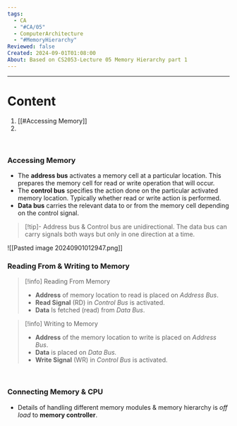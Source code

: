 ```yaml
---
tags:
  - CA
  - "#CA/05"
  - ComputerArchitecture
  - "#MemoryHierarchy"
Reviewed: false
Created: 2024-09-01T01:08:00
About: Based on CS2053-Lecture 05 Memory Hierarchy part 1
---
```

---
# Content
1. [[#Accessing Memory]]
2. 

<br>

### Accessing Memory
- The **address bus** activates a memory cell at a particular location. This prepares the memory cell for read or write operation that will occur.
- The **control bus** specifies the action done on the particular activated memory location. Typically whether read or write action is performed.
- **Data bus** carries the relevant data to or from the memory cell depending on the control signal.

> [!tip]- Address bus & Control bus are unidirectional. The data bus can carry signals both ways but only in one direction at a time.

![[Pasted image 20240901012947.png]]
<br>

### Reading From & Writing to Memory
> [!info] Reading From Memory
> - **Address** of memory location to read is placed on *Address Bus*.
> - **Read Signal** (RD) in *Control Bus* is activated.
> - **Data** Is fetched (read) from *Data Bus*.

> [!info] Writing to Memory
> - **Address** of the memory location to write is placed on *Address Bus*.
> - **Data** is placed on *Data Bus.*
> - **Write Signal** (WR) in *Control Bus* is activated.

<br>

### Connecting Memory & CPU
- Details of handling different memory modules & memory hierarchy is *off load* to **memory controller**.

